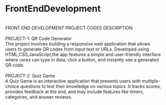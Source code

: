 # FrontEndDevelopment
<br>
FRONT END DEVELOPMENT PROJECT CODES DESCRIPTION
<br>
<br>
PROJECT-1: QR Code Generator
<br>
This project involves building a responsive web application that allows users to generate QR codes from input text or URLs. Developed using HTML,CSS,JavaScript,the app features a simple and user-friendly interface where usres can type in data, click a button, and instantly see a generated QR code.
<br>
<br>
PROJECT-2: Quiz Game 
<br>
A Quiz Game is an interactive application that presents users with multiple-choice questions to test their knowledge on various topics. It tracks scores, provides feedback at the end, and may include features like timers, categories, and answer reviews.
